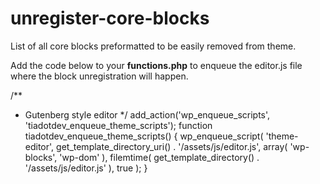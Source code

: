 # unregister-core-blocks
List of all core blocks preformatted to be easily removed from theme.

Add the code below to your **functions.php** to enqueue the editor.js file where the block unregistration will happen.


/**
 * Gutenberg style editor
 */
add_action('wp_enqueue_scripts', 'tiadotdev_enqueue_theme_scripts');
function tiadotdev_enqueue_theme_scripts() {
    wp_enqueue_script( 'theme-editor', get_template_directory_uri() . '/assets/js/editor.js', array( 'wp-blocks', 'wp-dom' ), filemtime( get_template_directory() . '/assets/js/editor.js' ), true );
}
